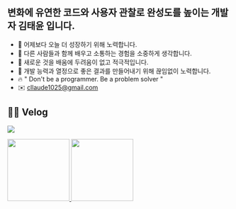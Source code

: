 ## 변화에 유연한 코드와 사용자 관찰로 완성도를 높이는 개발자 김태윤 입니다.

- 💪 어제보다 오늘 더 성장하기 위해 노력합니다.
- 👬 다른 사람들과 함께 배우고 소통하는 경험을 소중하게 생각합니다.
- 🙌 새로운 것을 배움에 두려움이 없고 적극적입니다.
- 🏃 개발 능력과 열정으로 좋은 결과를 만들어내기 위해 끊임없이 노력합니다.
- 🔥 " Don't be a programmer. Be a problem solver "
- ✉️ [cllaude1025@gmail.com](mailto:cllaude1025@gmail.com)


<p>
  <h2>✍🏻 Velog</h2>
  <img src="https://velog-readme-stats.vercel.app/api/badge?name=cllaude" />
</p>

<p>
  <a href="https://velog.io/@haryan248">
    <img height="140px" src="https://velog-readme-stats.vercel.app/api/list?name=cllaude&color=dark" />
   <img height="140px" src="https://velog-readme-stats.vercel.app/api?name=cllaude&color=dark" />
  </a>
</div>


